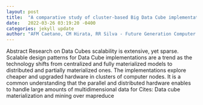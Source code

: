 ```yaml
---
layout: post
title:  "A comparative study of cluster-based Big Data Cube implementations"
date:   2022-03-26 03:19:20 -0400
categories: jekyll update
author: "AFM Caetano, CM Hirata, RR Silva - Future Generation Computer Systems, 2022"
---
```

Abstract Research on Data Cubes scalability is extensive, yet sparse. Scalable design patterns for Data Cube implementations are a trend as the technology shifts from centralized and fully materialized models to distributed and partially materialized ones. The implementations explore cheaper and upgraded hardware in clusters of computer nodes. It is a common understanding that the parallel and distributed hardware enables to handle large amounts of multidimensional data for Cites: Data cube materialization and mining over mapreduce